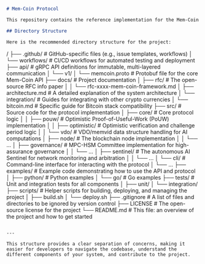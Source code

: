 

```markdown
# Mem-Coin Protocol

This repository contains the reference implementation for the Mem-Coin protocol, a framework for decentralized AI computation on the blockchain.

## Directory Structure

Here is the recommended directory structure for the project:

```

/
├── .github/              \# GitHub-specific files (e.g., issue templates, workflows)
│   └── workflows/        \# CI/CD workflows for automated testing and deployment
├── api/                  \# gRPC API definitions for immutable, multi-layered communication
│   └── v1/
│       └── memcoin.proto \# Protobuf file for the core Mem-Coin API
├── docs/                 \# Project documentation
│   ├── rfc/              \# The open-source RFC info paper
│   │   └── rfc-xxxx-mem-coin-framework.md
│   ├── architecture.md   \# A detailed explanation of the system architecture
│   └── integration/      \# Guides for integrating with other crypto currencies
│       └── bitcoin.md    \# Specific guide for Bitcoin stack compatibility
├── src/                  \# Source code for the protocol implementation
│   ├── core/             \# Core protocol logic
│   │   ├── pouw/         \# Optimistic Proof-of-Useful-Work (PoUW) implementation
│   │   ├── optimistic/   \# Optimistic verification and challenge period logic
│   │   └── vdo/          \# VDO/memvid data structure handling for AI computations
│   ├── node/             \# The blockchain node implementation
│   │   └── ...
│   ├── governance/       \# MPC-HSM Committee implementation for high-assurance governance
│   │   └── ...
│   ├── sentinel/         \# The autonomous AI Sentinel for network monitoring and arbitration
│   │   └── ...
│   └── cli/              \# Command-line interface for interacting with the protocol
│       └── ...
├── examples/             \# Example code demonstrating how to use the API and protocol
│   ├── python/           \# Python examples
│   └── go/               \# Go examples
├── tests/                \# Unit and integration tests for all components
│   ├── unit/
│   └── integration/
├── scripts/              \# Helper scripts for building, deploying, and managing the project
│   ├── build.sh
│   └── deploy.sh
├── .gitignore            \# A list of files and directories to be ignored by version control
├── LICENSE               \# The open-source license for the project
└── README.md             \# This file: an overview of the project and how to get started

```

---

This structure provides a clear separation of concerns, making it easier for developers to navigate the codebase, understand the different components of your system, and contribute to the project.
```
